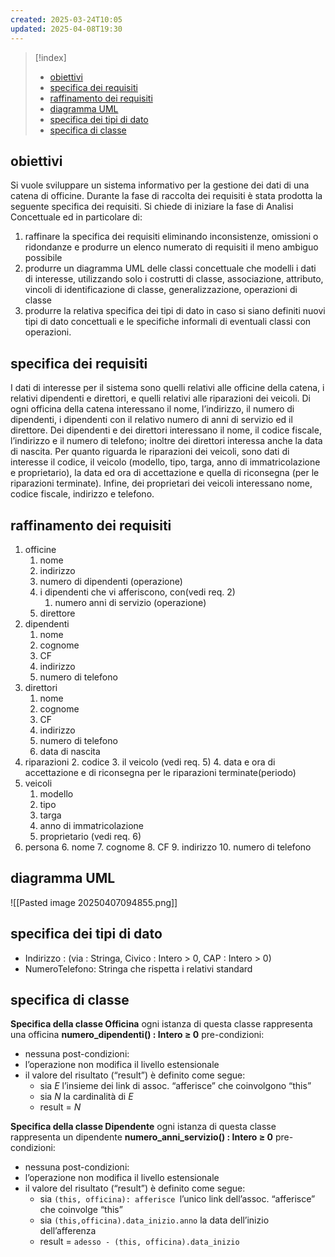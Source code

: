 ```yaml
---
created: 2025-03-24T10:05
updated: 2025-04-08T19:30
---
```

>[!index]
>- [obiettivi](#obiettivi)
>- [specifica dei requisiti](#specifica%20dei%20requisiti)
>- [raffinamento dei requisiti](#raffinamento%20dei%20requisiti)
>- [diagramma UML](#diagramma%20UML)
>- [specifica dei tipi di dato](#specifica%20dei%20tipi%20di%20dato)
>- [specifica di classe](#specifica%20di%20classe)

## obiettivi
Si vuole sviluppare un sistema informativo per la gestione dei dati di una catena di
officine.
Durante la fase di raccolta dei requisiti è stata prodotta la seguente specifica dei
requisiti.
Si chiede di iniziare la fase di Analisi Concettuale ed in particolare di:
1. raffinare la specifica dei requisiti eliminando inconsistenze, omissioni o ridondanze e produrre un elenco numerato di requisiti il meno ambiguo possibile
2. produrre un diagramma UML delle classi concettuale che modelli i dati di interesse, utilizzando solo i costrutti di classe, associazione, attributo, vincoli di identificazione di classe, generalizzazione, operazioni di classe
3. produrre la relativa specifica dei tipi di dato in caso si siano definiti nuovi tipi di
dato concettuali e le specifiche informali di eventuali classi con operazioni.
## specifica dei requisiti
I dati di interesse per il sistema sono quelli relativi alle officine della catena, i relativi dipendenti e direttori, e quelli relativi alle riparazioni dei veicoli.
Di ogni officina della catena interessano il nome, l’indirizzo, il numero di dipendenti, i dipendenti con il relativo numero di anni di servizio ed il direttore.
Dei dipendenti e dei direttori interessano il nome, il codice fiscale, l’indirizzo e il numero di telefono; inoltre dei direttori interessa anche la data di nascita.
Per quanto riguarda le riparazioni dei veicoli, sono dati di interesse il codice, il veicolo (modello, tipo, targa, anno di immatricolazione e proprietario), la data ed ora di accettazione e quella di riconsegna (per le riparazioni terminate).
Infine, dei proprietari dei veicoli interessano nome, codice fiscale, indirizzo e telefono.
## raffinamento dei requisiti
1. officine
	1. nome
	2. indirizzo
	3. numero di dipendenti (operazione)
	4. i dipendenti che vi afferiscono, con(vedi req. 2)
		1. numero anni di servizio (operazione)
	5. direttore
2. dipendenti
	1. nome
	2.  cognome
	3. CF
	4. indirizzo
	5. numero di telefono
3. direttori
	1. nome
	2. cognome
	3. CF
	4. indirizzo
	5. numero di telefono
	6. data di nascita
4. riparazioni
	2. codice
	3. il veicolo (vedi req. 5)
	4. data e ora di accettazione e di riconsegna per le riparazioni terminate(periodo)
5. veicoli
	1. modello
	2. tipo
	3. targa
	4. anno di immatricolazione
	5. proprietario (vedi req. 6)
6. persona
	6. nome
	7. cognome
	8. CF
	9. indirizzo
	10. numero di telefono
## diagramma UML
![[Pasted image 20250407094855.png]]
## specifica dei tipi di dato
- Indirizzo : (via : Stringa, Civico : Intero > 0, CAP : Intero > 0)
- NumeroTelefono: Stringa che rispetta i relativi standard
## specifica di classe
**Specifica della classe Officina**
ogni istanza di questa classe rappresenta una officina
**numero_dipendenti() :  Intero ≥ 0**
pre-condizioni:
- nessuna
post-condizioni:
- l’operazione non modifica il livello estensionale
- il valore del risultato (“result”) è definito come segue:
	- sia $E$ l’insieme dei link di assoc. “afferisce” che coinvolgono “this”
	- sia $N$ la cardinalità di $E$
	- result = $N$

**Specifica della classe Dipendente**
ogni istanza di questa classe rappresenta un dipendente
**numero_anni_servizio() :  Intero ≥ 0**
pre-condizioni:
- nessuna
post-condizioni:
- l’operazione non modifica il livello estensionale
- il valore del risultato (“result”) è definito come segue:
	- sia `(this, officina): afferisce `l’unico link dell’assoc. “afferisce” che coinvolge “this”
	- sia `(this,officina).data_inizio.anno` la data dell’inizio dell’afferenza
	- result = `adesso - (this, officina).data_inizio`